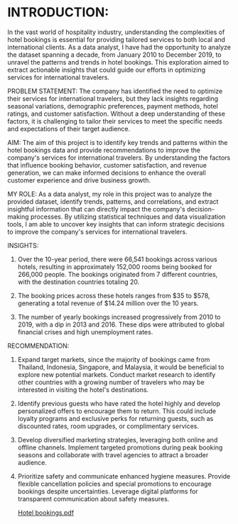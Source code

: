 # INTRODUCTION:
In the vast world of hospitality industry, understanding the complexities of hotel bookings is essential for providing tailored services to both local and international clients. As a data analyst, I have had the opportunity to analyze the dataset spanning a decade, from January 2010 to December 2019, to unravel the patterns and trends in hotel bookings. This exploration aimed to extract actionable insights that could guide our efforts in optimizing services for international travelers.

PROBLEM STATEMENT:
The company has identified the need to optimize their services for international travelers, but they lack insights regarding seasonal variations, demographic preferences, payment methods, hotel ratings, and customer satisfaction. Without a deep understanding of these factors, it is challenging to tailor their services to meet the specific needs and expectations of their target audience.

AIM:
The aim of this project is to identify key trends and patterns within the hotel bookings data and provide recommendations to improve the company's services for international travelers. By understanding the factors that influence booking behavior, customer satisfaction, and revenue generation, we can make informed decisions to enhance the overall customer experience and drive business growth.

MY ROLE:
As a data analyst, my role in this project was to analyze the provided dataset, identify trends, patterns, and correlations, and extract insightful information that can directly impact the company's decision-making processes. By utilizing statistical techniques and data visualization tools, I am able to uncover key insights that can inform strategic decisions to improve the company's services for international travelers.

INSIGHTS:
1) Over the 10-year period, there were 66,541 bookings across various hotels, resulting in approximately 152,000 rooms being booked for 266,000 people. The bookings originated from 7 different countries, with the destination countries totaling 20.

2) The booking prices across these hotels ranges from $35 to $578, generating a total revenue of $14.24 million over the 10 years.

3) The number of yearly bookings increased progressively from 2010 to 2019, with a dip in 2013 and 2016. These dips were attributed to global financial crises and high unemployment rates.

RECOMMENDATION:
1) Expand target markets, since the majority of bookings came from Thailand, Indonesia, Singapore, and Malaysia, it would be beneficial to explore new potential markets. Conduct market research to identify other countries with a growing number of travelers who may be interested in visiting the hotel's destinations.
  
2) Identify previous guests who have rated the hotel highly and develop personalized offers to encourage them to return. This could include loyalty programs and exclusive perks for returning guests, such as discounted rates, room upgrades, or complimentary services.
   
3) Develop diversified marketing strategies, leveraging both online and offline channels. Implement targeted promotions during peak booking seasons and collaborate with travel agencies to attract a broader audience.
   
4) Prioritize safety and communicate enhanced hygiene measures. Provide flexible cancellation policies and special promotions to encourage bookings despite uncertainties. Leverage digital platforms for transparent communication about safety measures.

   [Hotel bookings.pdf](https://github.com/Benadine30/Exploration-of-Hotel-Booking-/files/14073005/Hotel.bookings.pdf)



